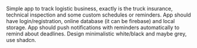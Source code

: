 Simple app to track logistic business, exactly is the truck insurance, technical inspection and some custom schedules or reminders. App should have login/registration, online database (it can be firebase) and local storage. App should push notifications with reminders automatically to remind about deadlines. Design minimalistic white/black and maybe grey, use shadcn.

